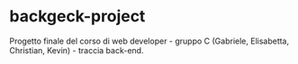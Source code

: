 # backgeck-project
Progetto finale del corso di web developer - gruppo C (Gabriele, Elisabetta, Christian, Kevin) - traccia back-end.
